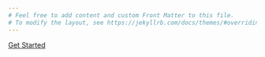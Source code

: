 ```yaml
---
# Feel free to add content and custom Front Matter to this file.
# To modify the layout, see https://jekyllrb.com/docs/themes/#overriding-theme-defaults
---
```


[Get Started](./room/room_1.html)